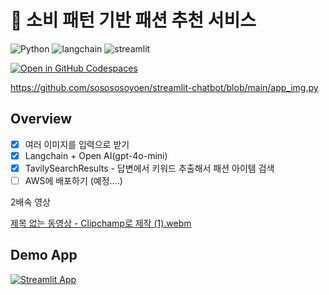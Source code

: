 # 👗 소비 패턴 기반 패션 추천 서비스
![Python](https://img.shields.io/badge/python-3670A0?style=for-the-badge&logo=python&logoColor=ffdd54)
![langchain](https://img.shields.io/badge/langchain-1C3C3C?style=for-the-badge&logo=langchain&logoColor=white)
![streamlit](https://img.shields.io/badge/streamlit-FF4B4B?style=for-the-badge&logo=streamlit&logoColor=white)

[![Open in GitHub Codespaces](https://github.com/codespaces/badge.svg)](https://codespaces.new/sosososoyoen/streamlit-chatbot?quickstart=1)

https://github.com/sosososoyoen/streamlit-chatbot/blob/main/app_img.py

## Overview
- [x]  여러 이미지를 입력으로 받기
- [x]  Langchain + Open AI(gpt-4o-mini)
- [x]  TavilySearchResults - 답변에서 키워드 추출해서 패션 아이템 검색
- [ ]  AWS에 배포하기 (예정....)

2배속 영상

[제목 없는 동영상 - Clipchamp로 제작 (1).webm](https://github.com/user-attachments/assets/65c99b8b-18a8-4731-a38a-2f01f7b1bc02)



## Demo App
[![Streamlit App](https://static.streamlit.io/badges/streamlit_badge_black_white.svg)](https://sosososoyoen-streamlit-chatbot-app-img-zikc9u.streamlit.app/)
